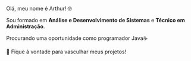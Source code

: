 <p align="left"> 
  Olá, meu nome é Arthur! 🤓
  
  Sou formado em <strong>Análise e Desenvolvimento de Sistemas</strong> e <strong>Técnico em Administração</strong>.
  
  Procurando uma oportunidade como programador Java☕
</p>


<p align="left">
  💼 Fique à vontade para vasculhar meus projetos!
</p>


